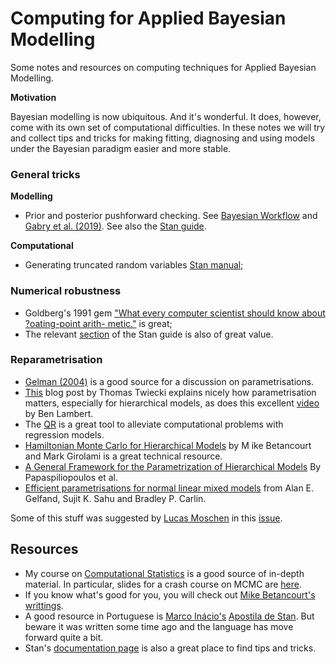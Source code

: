 # Computing for Applied Bayesian Modelling

Some notes and resources on computing techniques for Applied Bayesian Modelling.

**Motivation**

Bayesian modelling is now ubiquitous. And it's wonderful. It does, however, come with its own set of computational difficulties. In these notes we will try and collect tips and tricks for making fitting, diagnosing and using models under the Bayesian paradigm easier and more stable.

### General tricks

**Modelling**

- Prior and posterior pushforward checking. See [Bayesian Workflow](https://arxiv.org/abs/2011.01808) and [Gabry et al. (2019)](https://arxiv.org/pdf/1709.01449.pdf). See also the [Stan guide](https://mc-stan.org/docs/2_27/stan-users-guide/prior-predictive-checks.html#coding-prior-predictive-checks-in-stan).

**Computational**

- Generating truncated random variables [Stan manual](https://mc-stan.org/docs/stan-users-guide/truncated-random-number-generation.html);


### Numerical robustness

- Goldberg's 1991 gem ["What every computer scientist should know about ?oating-point arith- metic."](https://www.itu.dk/~sestoft/bachelor/IEEE754_article.pdf) is great;
- The relevant [section](https://mc-stan.org/docs/stan-users-guide/floating-point-arithmetic.html) of the Stan guide is also of great value.


### Reparametrisation

- [Gelman (2004)](https://www.tandfonline.com/doi/pdf/10.1198/016214504000000458) is a good source for a discussion on parametrisations.
- [This](https://twiecki.io/blog/2017/02/08/bayesian-hierchical-non-centered/) blog post by Thomas Twiecki explains nicely how parametrisation matters, especially for hierarchical models, as does this excellent [video](https://www.youtube.com/watch?v=gSd1msFFZTw) by Ben Lambert. 
- The [QR](https://betanalpha.github.io/assets/case_studies/qr_regression.html) is a great tool to alleviate computational problems with regression models.
- [Hamiltonian Monte Carlo for Hierarchical Models](https://arxiv.org/abs/1312.0906) by M ike Betancourt and Mark Girolami is a great technical resource. 
- [A General Framework for the Parametrization of Hierarchical Models](https://projecteuclid.org/journals/statistical-science/volume-22/issue-1/A-General-Framework-for-the-Parametrization-of-Hierarchical-Models/10.1214/088342307000000014.full)  By Papaspiliopoulos et al.
- [Efficient parametrisations for normal linear mixed models](https://www.jstor.org/stable/2337527?seq=1#metadata_info_tab_contents) from Alan E. Gelfand, Sujit K. Sahu and Bradley P. Carlin. 

Some of this stuff was suggested by [Lucas Moschen](https://lucasmoschen.github.io/) in this [issue](https://github.com/maxbiostat/Computational_Statistics/issues/4#issuecomment-946332805). 


## Resources
- My course on [Computational Statistics](https://github.com/maxbiostat/Computational_Statistics/) is a good source of in-depth material. In particular, slides for a crash course on MCMC are [here](https://github.com/maxbiostat/Computational_Statistics/blob/master/slides/mcmc_crash_course.pdf).
- If you know what's good for you, you will check out [Mike Betancourt's writtings](https://betanalpha.github.io/writing/). 
- A good resource in Portuguese is [Marco Inácio's](https://github.com/randommm) [Apostila de Stan](https://marcoinacio.com/stan/). But beware it was written some time ago and the language has move forward quite a bit.  
- Stan's [documentation page](https://mc-stan.org/users/documentation/) is also a great place to find tips and tricks.

